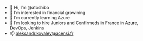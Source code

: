 - 👋 Hi, I’m @atoshibo
- 👀 I’m interested in financial growining 
- 🌱 I’m currently learning Azure
- 💞️ I’m looking to hire Juniors and Confirmeds in France in Azure, DevOps, Jenkins
- 📫 aleksandr.kovalev@acensi.fr
